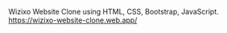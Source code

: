 Wizixo Website Clone using HTML, CSS, Bootstrap, JavaScript.
<br />
https://wizixo-website-clone.web.app/
